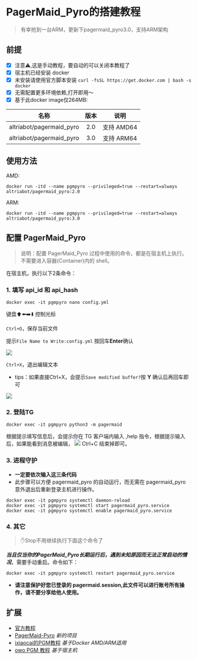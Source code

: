 # PagerMaid_Pyro的搭建教程

> 有幸抢到一台ARM，更新下pagermaid_pyro3.0，支持ARM架构

## 前提
- [x] 注意:warning:,这是手动教程，要自动的可以关闭本教程了
- [x] 宿主机已经安装 docker
- [x] 未安装请使用官方脚本安装 `curl -fsSL https://get.docker.com | bash -s docker`
- [x] 无需配置更多环境依赖,打开即用～
- [x] 基于此docker image仅264MB:

| 名称 | 版本 | 说明 |
| :----: |:----: |:----: |
| altriabot/pagermaid_pyro | 2.0 |支持 AMD64 |
| altriabot/pagermaid_pyro | 3.0 |支持 ARM64 |

## 使用方法

AMD:

`docker run -itd --name pgmpyro --privileged=true --restart=always altriabot/pagermaid_pyro:2.0`

ARM:

`docker run -itd --name pgmpyro --privileged=true --restart=always altriabot/pagermaid_pyro:3.0`

## 配置 PagerMaid_Pyro

> 说明：配置 PagerMaid_Pyro 过程中使用的命令，都是在宿主机上执行。不需要进入容器(Container)内的 shell。

在宿主机，执行以下2条命令：
### 1. 填写 **api_id 和 api_hash**
```shell
docker exec -it pgmpyro nano config.yml
```
键盘️:arrow_up::arrow_left::arrow_right::arrow_down: 控制光标

`Ctrl+O`，保存当前文件

提示`File Name to Write:config.yml` 按回车**Enter**确认

![](https://cdn.jsdelivr.net/gh/onenora/picgo@main/img/202211051812417.png)

`Ctrl+X`，退出编辑文本

- tips：如果直接Ctrl+X，会提示`Save modified buffer?`按 **Y** 确认后再回车即可

![](https://cdn.jsdelivr.net/gh/onenora/picgo@main/img/202211051812700.png)

### 2. 登陆TG
```shell
docker exec -it pgmpyro python3 -m pagermaid
```
根据提示填写信息后，会提示你在 TG 客户端内输入 ,help 指令，根据提示输入后，如果能看到消息被编辑，
![](https://raw.githubusercontent.com/onenora/picgo/main/img/202211051804964.png)
Ctrl+C 结束掉即可。

### 3. 进程守护
- **一定要依次输入这三条代码**
- 此步骤可以方便 pagermaid_pyro 的自动运行，而无需在 pagermaid_pyro 意外退出后重新登录主机进行操作。

```shell
docker exec -it pgmpyro systemctl daemon-reload
docker exec -it pgmpyro systemctl start pagermaid_pyro.service
docker exec -it pgmpyro systemctl enable pagermaid_pyro.service
```
### 4. 其它
> :hand:Stop不用继续执行下面这个命令了

***当且仅当你的PagerMaid_Pyro长期运行后，遇到未知原因而无法正常启动的情况***，需要手动重启。命令如下：

`docker exec -it pgmpyro systemctl restart pagermaid_pyro.service`

- **请注意保护好您已登录的 pagermaid.session,此文件可以进行账号所有操作，请不要分享给他人使用。**

## 扩展

- [官方教程](https://xtaolabs.com/)
- [PagerMaid-Pyro](https://github.com/TeamPGM/PagerMaid-Pyro) _新的项目_
- [ixiaocai的PGM教程](https://blog.ixiaocai.net/2022/05/28/PagerMaid-ARM-Docker.html) _基于Docker AMD/ARM适用_
- [owo PGM 教程](https://owo.cab/32) _基于宿主机_

